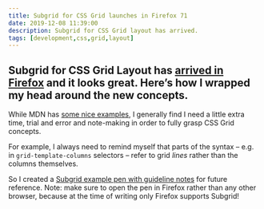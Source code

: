 ```yaml
---
title: Subgrid for CSS Grid launches in Firefox 71
date: 2019-12-08 11:39:00
description: Subgrid for CSS Grid layout has arrived.
tags: [development,css,grid,layout]
---
```

Subgrid for CSS Grid Layout has [arrived in Firefox](https://hacks.mozilla.org/2019/12/firefox-71-a-year-end-arrival/) and it looks great. Here’s how I wrapped my head around the new concepts.
---

While MDN has [some nice examples](https://wiki.developer.mozilla.org/en-US/docs/Web/CSS/CSS_Grid_Layout/Subgrid), I generally find I need a little extra time, trial and error and note-making in order to fully grasp CSS Grid concepts. 

For example, I always need to remind myself that parts of the syntax – e.g. in `grid-template-columns` selectors – refer to grid _lines_ rather than the columns themselves. 

So I created a [Subgrid example pen with guideline notes](https://codepen.io/fuzzylogicx/pen/eYmpowG?editors=1100) for future reference. Note: make sure to open the pen in Firefox rather than any other browser, because at the time of writing only Firefox supports Subgrid!

